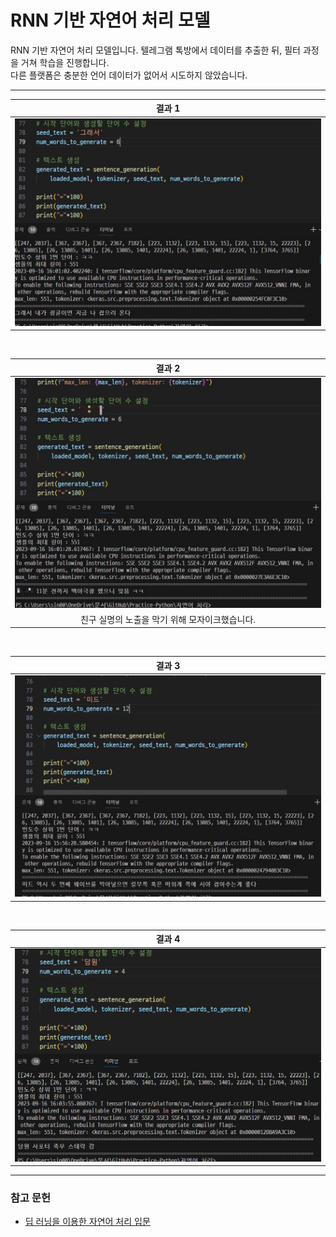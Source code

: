 # RNN 기반 자연어 처리 모델

RNN 기반 자연어 처리 모델입니다. 텔레그램 톡방에서 데이터를 추출한 뒤, 필터 과정을 거쳐 학습을 진행합니다.  
다른 플랫폼은 충분한 언어 데이터가 없어서 시도하지 않았습니다.

---

|                        결과 1                         |
| :---------------------------------------------------: |
| <img src="./기타/결과1 - 그래서 1.JPG" width="600px"> |

<br>

|                        결과 2                         |
| :---------------------------------------------------: |
| <img src="./기타/결과2 - 친구이름.JPG" width="600px"> |
|    친구 실명의 노출을 막기 위해 모자이크했습니다.     |

<br>

|                      결과 3                       |
| :-----------------------------------------------: |
| <img src="./기타/결과3 - 미드.JPG" width="600px"> |

<br>

|                          결과 4                          |
| :------------------------------------------------------: |
| <img src="./기타/결과4 - 헛소리 현상.jpg" width="600px"> |

---

### 참고 문헌

- <a href="https://wikidocs.net/45101">딥 러닝을 이용한 자연어 처리 입문</a>
